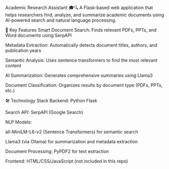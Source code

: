Academic Research Assistant 🎓🔍
A Flask-based web application that helps researchers find, analyze, and summarize academic documents using AI-powered search and natural language processing.

🔑 Key Features
Smart Document Search: Finds relevant PDFs, PPTs, and Word documents using SerpAPI

Metadata Extraction: Automatically detects document titles, authors, and publication years

Semantic Analysis: Uses sentence transformers to find the most relevant content

AI Summarization: Generates comprehensive summaries using Llama3

Document Classification: Organizes results by document type (PDFs, PPTs, etc.)

🛠️ Technology Stack
Backend: Python Flask

Search API: SerpAPI (Google Search)

NLP Models:

all-MiniLM-L6-v2 (Sentence Transformers) for semantic search

Llama3 (via Ollama) for summarization and metadata extraction

Document Processing: PyPDF2 for text extraction

Frontend: HTML/CSS/JavaScript (not included in this repo)
